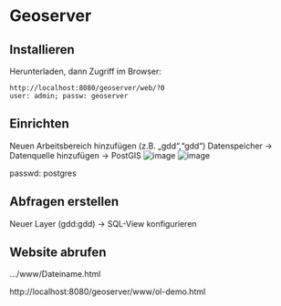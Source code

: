 # Geoserver

## Installieren

Herunterladen, dann Zugriff im Browser: 
```
http://localhost:8080/geoserver/web/?0
user: admin; passw: geoserver
```
## Einrichten

Neuen Arbeitsbereich hinzufügen (z.B. „gdd“,“gdd“)
Datenspeicher -> Datenquelle hinzufügen -> PostGIS
![image](https://github.com/caaarlito/Geodatendienste/assets/134683878/58090f7c-ebff-45e4-8109-3b67f922b3f9)
![image](https://github.com/caaarlito/Geodatendienste/assets/134683878/cf792a8c-bafd-4897-9506-e5a61e362d83)

passwd: postgres

## Abfragen erstellen

Neuer Layer (gdd:gdd) -> SQL-View konfigurieren

## Website abrufen

.../www/Dateiname.html

http://localhost:8080/geoserver/www/ol-demo.html

